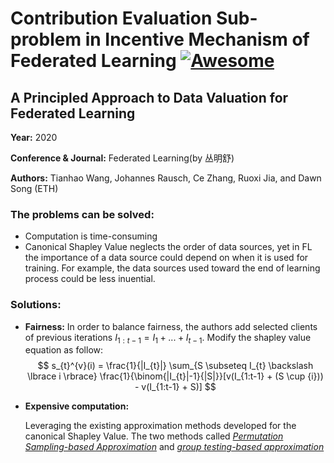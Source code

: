 # Contribution Evaluation Sub-problem in Incentive Mechanism of Federated Learning [![Awesome](https://awesome.re/badge.svg)](https://awesome.re)

## A Principled Approach to Data Valuation for Federated Learning

<strong>Year:</strong> 2020

<strong>Conference & Journal:</strong> Federated Learning(by 丛明舒)

<strong>Authors:</strong> Tianhao Wang, Johannes Rausch, Ce Zhang, Ruoxi Jia, and Dawn Song (ETH)

### The problems can be solved:

- Computation is time-consuming
- Canonical Shapley Value neglects the order of data sources, yet in FL the importance of a data source
could depend on when it is used for training. For example, the data sources used toward the end of learning process could be less inuential.

### Solutions:
- <strong>Fairness:</strong>
In order to balance fairness, the authors add selected clients of previous iterations $I_{1:t-1} = I_{1} + ... + I_{t-1}$.
Modify the shapley value equation as follow:
$$
s_{t}^{v}(i) = \frac{1}{|I_{t}|} \sum_{S \subseteq I_{t} \backslash \lbrace i \rbrace} \frac{1}{\binom{|I_{t}|-1}{|S|}}[v(I_{1:t-1} + (S \cup {i})) - v(I_{1:t-1} + S)]
$$
- <strong>Expensive computation:</strong> 
  
  Leveraging the existing approximation methods developed for the canonical Shapley Value. The two methods called _[Permutation Sampling-based Approximation](http://proceedings.mlr.press/v89/jia19a/jia19a.pdf)_ and  _[group testing-based approximation](https://eprints.soton.ac.uk/383963/1/__soton.ac.uk_ude_personalfiles_users_jo1d13_mydesktop_Sasan%2520Maleki%2520-%2520Thesis.pdf)_





